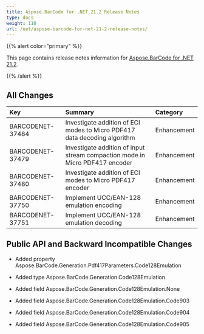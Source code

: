 ```yaml
---
title: Aspose.BarCode for .NET 21.2 Release Notes
type: docs
weight: 110
url: /net/aspose-barcode-for-net-21-2-release-notes/
---
```


{{% alert color="primary" %}} 

This page contains release notes information for [Aspose.BarCode for .NET 21.2](https://downloads.aspose.com/barcode/net/new-releases/aspose.barcode-for-.net-21.2/).

{{% /alert %}} 
## **All Changes**

|**Key**|**Summary**|**Category**|
| :- | :- | :- |
|BARCODENET-37484|Investigate addition of ECI modes to Micro PDF417 data decoding algorithm|Enhancement|
|BARCODENET-37479|Investigate addition of input stream compaction mode in Micro PDF417 encoder|Enhancement|
|BARCODENET-37480|Investigate addition of ECI modes to Micro PDF417 encoder|Enhancement|
|BARCODENET-37750|Implement UCC/EAN-128 emulation encoding|Enhancement|
|BARCODENET-37751|Implement UCC/EAN-128 emulation decoding|Enhancement|

## **Public API and Backward Incompatible Changes**
- Added property Aspose.BarCode.Generation.Pdf417Parameters.Code128Emulation

- Added type Aspose.BarCode.Generation.Code128Emulation
- Added field Aspose.BarCode.Generation.Code128Emulation.None
- Added field Aspose.BarCode.Generation.Code128Emulation.Code903
- Added field Aspose.BarCode.Generation.Code128Emulation.Code904
- Added field Aspose.BarCode.Generation.Code128Emulation.Code905
